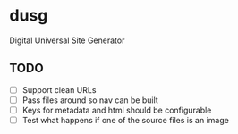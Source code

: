 # dusg
Digital Universal Site Generator

## TODO
- [ ] Support clean URLs
- [ ] Pass files around so nav can be built
- [ ] Keys for metadata and html should be configurable
- [ ] Test what happens if one of the source files is an image
